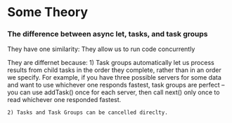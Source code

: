#  Some Theory


### The difference between async let, tasks, and task groups



They have one similarity:
	They allow us to run code concurrently 
	
	
They are differnet because:
	1) Task groups automatically let us process results from child tasks in the order they complete, rather than in an order we specify.
		 For example, if you have three possible servers for some data and want to use whichever one responds fastest, task groups are perfect – you can use addTask() 
		 once for each server, then call next() only once to read whichever one responded fastest.
		 
	2) Tasks and Task Groups can be cancelled direclty.
